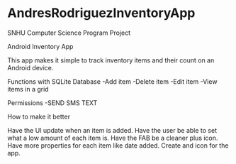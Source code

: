 # AndresRodriguezInventoryApp

SNHU Computer Science Program Project

Android Inventory App

This app makes it simple to track inventory items and their count on an Android device.

Functions with SQLite Database
  -Add item
  -Delete item
  -Edit item
  -View items in a grid
  
Permissions
  -SEND SMS TEXT
  
How to make it better

Have the UI update when an item is added.
Have the user be able to set what a low amount of each item is.
Have the FAB be a cleaner plus icon.
Have more properties for each item like date added.
Create and icon for the app.
